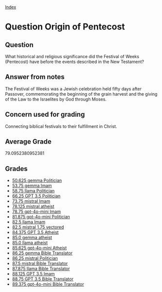 
[Index](../../index.md)
# Question Origin of Pentecost
## Question
What historical and religious significance did the Festival of Weeks (Pentecost) have before the events described in the New Testament?

## Answer from notes
The Festival of Weeks was a Jewish celebration held fifty days after Passover, commemorating the beginning of the grain harvest and the giving of the Law to the Israelites by God through Moses.

## Concern used for grading
Connecting biblical festivals to their fulfillment in Christ.

## Average Grade
79.0952380952381

## Grades
 * [50.625 gemma Politician](../answers/gemma_Politician/Origin_of_Pentecost.md)
 * [53.75 gemma Imam](../answers/gemma_Imam/Origin_of_Pentecost.md)
 * [58.75 llama Politician](../answers/llama_Politician/Origin_of_Pentecost.md)
 * [66.25 GPT 3.5 Politician](../answers/GPT_3.5_Politician/Origin_of_Pentecost.md)
 * [73.75 mistral Imam](../answers/mistral_Imam/Origin_of_Pentecost.md)
 * [78.125 mistral atheist](../answers/mistral_atheist/Origin_of_Pentecost.md)
 * [78.75 gpt-4o-mini Imam](../answers/gpt-4o-mini_Imam/Origin_of_Pentecost.md)
 * [81.875 gpt-4o-mini Politician](../answers/gpt-4o-mini_Politician/Origin_of_Pentecost.md)
 * [82.5 llama Imam](../answers/llama_Imam/Origin_of_Pentecost.md)
 * [82.5 mistral 1.75 vectored](../answers/mistral_1.75_vectored/Origin_of_Pentecost.md)
 * [84.375 GPT 3.5 Atheist](../answers/GPT_3.5_Atheist/Origin_of_Pentecost.md)
 * [85.0 gemma atheist](../answers/gemma_atheist/Origin_of_Pentecost.md)
 * [85.0 llama atheist](../answers/llama_atheist/Origin_of_Pentecost.md)
 * [85.625 gpt-4o-mini Atheist](../answers/gpt-4o-mini_Atheist/Origin_of_Pentecost.md)
 * [86.25 gemma Bible Translator](../answers/gemma_Bible_Translator/Origin_of_Pentecost.md)
 * [86.25 mistral Politician](../answers/mistral_Politician/Origin_of_Pentecost.md)
 * [87.5 mistral Bible Translator](../answers/mistral_Bible_Translator/Origin_of_Pentecost.md)
 * [87.875 llama Bible Translator](../answers/llama_Bible_Translator/Origin_of_Pentecost.md)
 * [88.125 GPT 3.5 Imam](../answers/GPT_3.5_Imam/Origin_of_Pentecost.md)
 * [88.75 GPT 3.5 Bible Translator](../answers/GPT_3.5_Bible_Translator/Origin_of_Pentecost.md)
 * [89.375 gpt-4o-mini Bible Translator](../answers/gpt-4o-mini_Bible_Translator/Origin_of_Pentecost.md)
